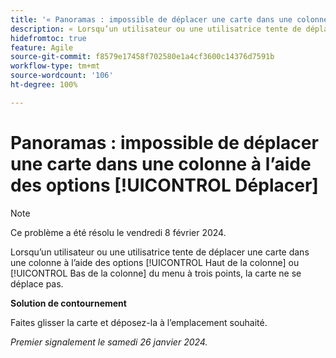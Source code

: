 ```yaml
---
title: '« Panoramas : impossible de déplacer une carte dans une colonne à l’aide des options Déplacer »'
description: « Lorsqu’un utilisateur ou une utilisatrice tente de déplacer une carte dans une colonne à l’aide des options Haut de la colonne ou Bas de la colonne du menu à trois points, la carte ne se déplace pas. »
hidefromtoc: true
feature: Agile
source-git-commit: f8579e17458f702580e1a4cf3600c14376d7591b
workflow-type: tm+mt
source-wordcount: '106'
ht-degree: 100%

---
```



# Panoramas : impossible de déplacer une carte dans une colonne à l’aide des options [!UICONTROL Déplacer]

>[!NOTE]
>
>Ce problème a été résolu le vendredi 8 février 2024.

Lorsqu’un utilisateur ou une utilisatrice tente de déplacer une carte dans une colonne à l’aide des options [!UICONTROL Haut de la colonne] ou [!UICONTROL Bas de la colonne] du menu à trois points, la carte ne se déplace pas.

**Solution de contournement**

Faites glisser la carte et déposez-la à l’emplacement souhaité.

_Premier signalement le samedi 26 janvier 2024._
